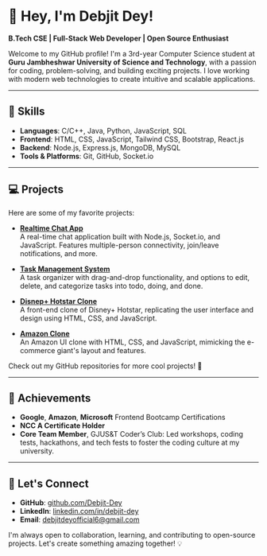 # 👋 Hey, I'm Debjit Dey!

**B.Tech CSE | Full-Stack Web Developer | Open Source Enthusiast**

Welcome to my GitHub profile! I'm a 3rd-year Computer Science student at **Guru Jambheshwar University of Science and Technology**, with a passion for coding, problem-solving, and building exciting projects. I love working with modern web technologies to create intuitive and scalable applications.

---

## 🚀 Skills

- **Languages**: C/C++, Java, Python, JavaScript, SQL
- **Frontend**: HTML, CSS, JavaScript, Tailwind CSS, Bootstrap, React.js
- **Backend**: Node.js, Express.js, MongoDB, MySQL
- **Tools & Platforms**: Git, GitHub, Socket.io

---

## 💻 Projects

Here are some of my favorite projects:

- **[Realtime Chat App](https://github.com/Debjit-Dey/Chat-app)**  
  A real-time chat application built with Node.js, Socket.io, and JavaScript. Features multiple-person connectivity, join/leave notifications, and more.

- **[Task Management System](https://debjit-dey.github.io/Task-Management-System/)**  
  A task organizer with drag-and-drop functionality, and options to edit, delete, and categorize tasks into todo, doing, and done.

- **[Disnep+ Hotstar Clone](https://debjit-dey.github.io/hotstar-clone/)**  
  A front-end clone of Disney+ Hotstar, replicating the user interface and design using HTML, CSS, and JavaScript.

- **[Amazon Clone](https://debjit-dey.github.io/Amazon-clone/)**  
  An Amazon UI clone with HTML, CSS, and JavaScript, mimicking the e-commerce giant's layout and features.

Check out my GitHub repositories for more cool projects! 🚀

---

## 🌟 Achievements

- **Google**, **Amazon**, **Microsoft** Frontend Bootcamp Certifications
- **NCC A Certificate Holder**
- **Core Team Member**, GJUS&T Coder’s Club: Led workshops, coding tests, hackathons, and tech fests to foster the coding culture at my university.

---

## 🤝 Let's Connect

- **GitHub**: [github.com/Debjit-Dey](https://github.com/Debjit-Dey)
- **LinkedIn**: [linkedin.com/in/debjit-dey](https://www.linkedin.com/in/debjit-dey-981b2a1a6/)
- **Email**: debjitdeyofficial6@gmail.com

I'm always open to collaboration, learning, and contributing to open-source projects. Let's create something amazing together! 💡
